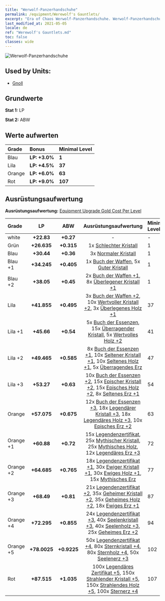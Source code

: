 ```yaml
---
title: "Werwolf-Panzerhandschuhe"
permalink: /equipment/Werewolf's Gauntlets/
excerpt: "Era of Chaos Werwolf-Panzerhandschuhe. Werwolf-Panzerhandschuhe"
last_modified_at: 2021-05-05
locale: de
ref: "Werewolf's Gauntlets.md"
toc: false
classes: wide
---
```


  ![Werwolf-Panzerhandschuhe](/images/e/e_8014.png)

## Used by Units:

* [Gnoll](/de/units/Gnoll/) 


## Grundwerte
 **Stat 1:** LP

 **Stat 2:** ABW

## Werte aufwerten

  |     Grade    |   Bonus | Minimal Level | 
  |:-------------|:--------|:--------------| 
  | Blau | **LP: +3.0%** | **1** | 
  | Lila | **LP: +4.5%** | **37** | 
  | Orange | **LP: +6.0%** | **63** | 
  | Rot | **LP: +9.0%** | **107** | 


## Ausrüstungsaufwertung
 **Ausrüstungsaufwertung:** [Equipment Upgrade Gold Cost Per Level](/equipment/EquipmentUpgradeCostPerLevel/) 

  |          Grade      | LP | ABW | Ausrüstungsaufwertung | Minimal Level |
  |:--------------------|:---------:|:---------:|:----------------:|:--------------|
  | white | **+22.83** | **+0.27** | - | - |
  | Grün | **+26.635** | **+0.315** | 1x [Schlechter Kristall](/ItemsDE/mat_5/) | 1 |
  | Blau | **+30.44** | **+0.36** | 3x [Normaler Kristall](/ItemsDE/mat_11/) | 1 |
  | Blau +1 | **+34.245** | **+0.405** | 1x [Buch der Waffen](/ItemsDE/mat_18/), 5x [Guter Kristall](/ItemsDE/mat_17/) | 1 |
  | Blau +2 | **+38.05** | **+0.45** | 2x [Buch der Waffen +1](/ItemsDE/mat_25/), 8x [Überlegener Kristall +1](/ItemsDE/mat_24/) | 1 |
  | Lila | **+41.855** | **+0.495** | 3x [Buch der Waffen +2](/ItemsDE/mat_32/), 10x [Wertvoller Kristall +2](/ItemsDE/mat_31/), 3x [Überlegenes Holz +1](/ItemsDE/mat_20/) | 37 |
  | Lila +1 | **+45.66** | **+0.54** | 5x [Buch der Essenzen](/ItemsDE/mat_39/), 15x [Überragender Kristall](/ItemsDE/mat_38/), 5x [Wertvolles Holz +2](/ItemsDE/mat_27/) | 41 |
  | Lila +2 | **+49.465** | **+0.585** | 8x [Buch der Essenzen +1](/ItemsDE/mat_46/), 10x [Seltener Kristall +1](/ItemsDE/mat_45/), 10x [Seltenes Holz +1](/ItemsDE/mat_41/), 5x [Überragendes Erz](/ItemsDE/mat_33/) | 47 |
  | Lila +3 | **+53.27** | **+0.63** | 10x [Buch der Essenzen +2](/ItemsDE/mat_53/), 15x [Epischer Kristall +2](/ItemsDE/mat_52/), 15x [Episches Holz +2](/ItemsDE/mat_48/), 8x [Seltenes Erz +1](/ItemsDE/mat_40/) | 54 |
  | Orange | **+57.075** | **+0.675** | 12x [Buch der Essenzen +3](/ItemsDE/mat_60/), 18x [Legendärer Kristall +3](/ItemsDE/mat_59/), 18x [Legendäres Holz +3](/ItemsDE/mat_55/), 10x [Episches Erz +2](/ItemsDE/mat_47/) | 63 |
  | Orange +1 | **+60.88** | **+0.72** | 15x [Legendenzertifikat](/ItemsDE/mat_67/), 25x [Mythischer Kristall](/ItemsDE/mat_66/), 25x [Mythisches Holz](/ItemsDE/mat_62/), 12x [Legendäres Erz +3](/ItemsDE/mat_54/) | 72 |
  | Orange +2 | **+64.685** | **+0.765** | 18x [Legendenzertifikat +1](/ItemsDE/mat_74/), 30x [Ewiger Kristall +1](/ItemsDE/mat_73/), 30x [Ewiges Holz +1](/ItemsDE/mat_69/), 15x [Mythisches Erz](/ItemsDE/mat_61/) | 77 |
  | Orange +3 | **+68.49** | **+0.81** | 21x [Legendenzertifikat +2](/ItemsDE/mat_81/), 35x [Geheimer Kristall +2](/ItemsDE/mat_80/), 35x [Geheimes Holz +2](/ItemsDE/mat_76/), 18x [Ewiges Erz +1](/ItemsDE/mat_68/) | 87 |
  | Orange +4 | **+72.295** | **+0.855** | 24x [Legendenzertifikat +3](/ItemsDE/mat_88/), 40x [Seelenkristall +3](/ItemsDE/mat_87/), 40x [Seelenholz +3](/ItemsDE/mat_83/), 25x [Geheimes Erz +2](/ItemsDE/mat_75/) | 94 |
  | Orange +5 | **+78.0025** | **+0.9225** | 50x [Legendenzertifikat +4](/ItemsDE/mat_95/), 80x [Sternkristall +4](/ItemsDE/mat_94/), 80x [Sternholz +4](/ItemsDE/mat_90/), 50x [Seelenerz +3](/ItemsDE/mat_82/) | 102 |
  | Rot | **+87.515** | **+1.035** | 100x [Legendäres Zertifikat +5](/ItemsDE/mat_102/), 150x [Strahlender Kristall +5](/ItemsDE/mat_101/), 150x [Strahlendes Holz +5](/ItemsDE/mat_97/), 100x [Sternerz +4](/ItemsDE/mat_89/) | 107 |

